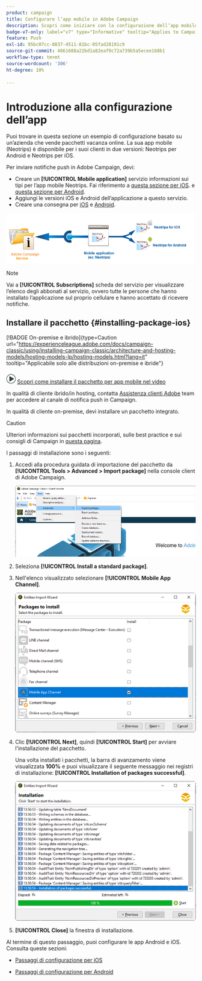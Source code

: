 ```yaml
---
product: campaign
title: Configurare l’app mobile in Adobe Campaign
description: Scopri come iniziare con la configurazione dell’app mobile
badge-v7-only: label="v7" type="Informative" tooltip="Applies to Campaign Classic v7 only"
feature: Push
exl-id: 95bc07cc-8837-4511-81bc-05fad28191c9
source-git-commit: 4661688a22bd1a82eaf9c72a739b5a5ecee168b1
workflow-type: tm+mt
source-wordcount: '306'
ht-degree: 10%

---
```


# Introduzione alla configurazione dell’app



Puoi trovare in questa sezione un esempio di configurazione basato su un’azienda che vende pacchetti vacanza online. La sua app mobile (Neotrips) è disponibile per i suoi clienti in due versioni: Neotrips per Android e Neotrips per iOS.

Per inviare notifiche push in Adobe Campaign, devi:

* Creare un **[!UICONTROL Mobile application]** servizio informazioni sui tipi per l’app mobile Neotrips. Fai riferimento a [questa sezione per iOS](configuring-the-mobile-application.md#configuring-ios-service). e [questa sezione per Android](configuring-the-mobile-application-android.md#configuring-android-service).
* Aggiungi le versioni iOS e Android dell’applicazione a questo servizio.
* Creare una consegna per [iOS](create-notifications-ios.md) e [Android](create-notifications-android.md).

![](assets/nmac_service_diagram.png)

>[!NOTE]
>
>Vai a **[!UICONTROL Subscriptions]** scheda del servizio per visualizzare l’elenco degli abbonati al servizio, ovvero tutte le persone che hanno installato l’applicazione sul proprio cellulare e hanno accettato di ricevere notifiche.

## Installare il pacchetto {#installing-package-ios}

[!BADGE On-premise e ibrido]{type=Caution url="https://experienceleague.adobe.com/docs/campaign-classic/using/installing-campaign-classic/architecture-and-hosting-models/hosting-models-lp/hosting-models.html?lang=it" tooltip="Applicabile solo alle distribuzioni on-premise e ibride"}

![](assets/do-not-localize/how-to-video.png) [Scopri come installare il pacchetto per app mobile nel video](https://experienceleague.adobe.com/docs/campaign-classic-learn/tutorials/sending-messages/push-channel/installing-the-mobile-app-channel.html#sending-messages)

In qualità di cliente ibrido/in hosting, contatta [Assistenza clienti Adobe](https://helpx.adobe.com/it/enterprise/admin-guide.html/enterprise/using/support-for-experience-cloud.ug.html) team per accedere al canale di notifica push in Campaign.

In qualità di cliente on-premise, devi installare un pacchetto integrato.

>[!CAUTION]
>
>Ulteriori informazioni sui pacchetti incorporati, sulle best practice e sui consigli di Campaign in [questa pagina](../../installation/using/installing-campaign-standard-packages.md).

I passaggi di installazione sono i seguenti:

1. Accedi alla procedura guidata di importazione del pacchetto da **[!UICONTROL Tools > Advanced > Import package]** nella console client di Adobe Campaign.

   ![](assets/package_ios.png)

1. Seleziona **[!UICONTROL Install a standard package]**.

1. Nell&#39;elenco visualizzato selezionare **[!UICONTROL Mobile App Channel]**.

   ![](assets/package_ios_2.png)

1. Clic **[!UICONTROL Next]**, quindi **[!UICONTROL Start]** per avviare l&#39;installazione del pacchetto.

   Una volta installati i pacchetti, la barra di avanzamento viene visualizzata **100%** e puoi visualizzare il seguente messaggio nei registri di installazione: **[!UICONTROL Installation of packages successful]**.

   ![](assets/package_ios_3.png)

1. **[!UICONTROL Close]** la finestra di installazione.

Al termine di questo passaggio, puoi configurare le app Android e iOS.
Consulta queste sezioni:

* [Passaggi di configurazione per iOS](configuring-the-mobile-application.md)

* [Passaggi di configurazione per Android](configuring-the-mobile-application-android.md)
